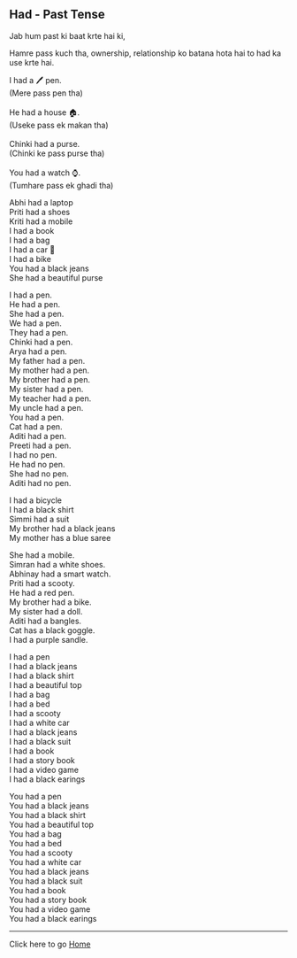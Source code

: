 ## Had - Past Tense

Jab hum past ki baat krte hai ki,

Hamre pass kuch tha, ownership, relationship ko batana hota hai to had ka use krte hai.

I had a 🖊️ pen.<br>
(Mere pass pen tha)<br>
<br>
He had a house 🏠.<br>
(Useke pass ek makan tha)<br>
<br>
Chinki had a purse.<br>
(Chinki ke pass purse tha)<br>
<br>
You had a watch ⌚.<br>
(Tumhare pass ek ghadi tha)<br>


Abhi had a laptop <br>
Priti had a shoes <br>
Kriti had a mobile <br>
I had a book <br>
I had a bag <br>
I had a car 🚗 <br>
I had a bike <br>
You had a black jeans <br>
She had a beautiful purse<br>

I had a pen.<br>
He had a pen.<br>
She had a pen.<br>
We had a pen.<br>
They had a pen.<br>
Chinki had a pen.<br>
Arya had a pen.<br>
My father had a pen.<br>
My mother had a pen.<br>
My brother had a pen.<br>
My sister had a pen.<br>
My teacher had a pen.<br>
My uncle had a pen.<br>
You had a pen.<br>
Cat had a pen.<br>
Aditi had a pen.<br>
Preeti had a pen.<br>
I had no pen.<br>
He had no pen.<br>
She had no pen.<br>
Aditi had no pen.<br>

I had a bicycle <br>
I had a black shirt <br>
Simmi had a suit<br>
My brother had a black jeans <br>
My mother has a blue saree <br>


She had a mobile.<br>
Simran had a white shoes.<br>
Abhinay had a  smart watch.<br>
Priti had a scooty.<br>
He had a red pen.<br>
My brother had a bike.<br>
My sister had a doll.<br>
Aditi had a bangles.<br>
Cat has a black goggle.<br>
I had a purple sandle.<br>


I had a pen <br>
I had a black jeans <br>
I had a black shirt <br>
I had a beautiful top <br>
I had a bag <br>
I had a bed <br>
I had a scooty <br>
I had a white car <br>
I had a black jeans <br>
I had a black suit <br>
I had a book <br>
I had a story book <br>
I had a video game<br>
I had a black earings<br>


You had a pen <br>
You had a black jeans <br>
You had a black shirt <br>
You had a beautiful top <br>
You had a bag <br>
You had a bed <br>
You had a scooty <br>
You had a white car <br>
You had a black jeans <br>
You had a black suit <br>
You had a book <br>
You had a story book <br>
You had a video game<br>
You had a black earings<br>

---

Click here to go [Home](/courses/english/readme.md)
